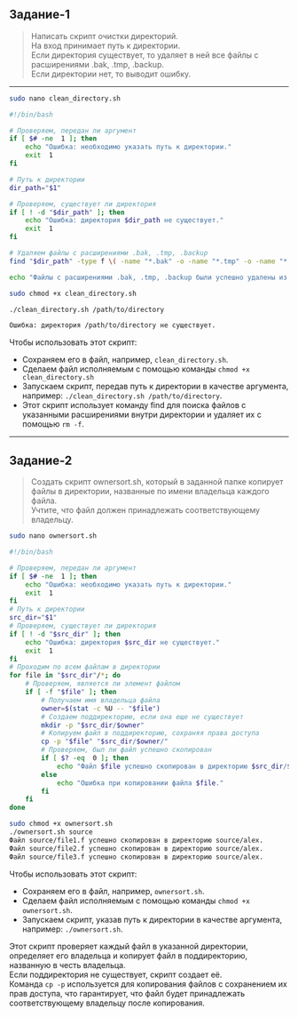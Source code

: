 ## Задание-1
> Написать скрипт очистки директорий.  
> На вход принимает путь к директории.  
> Если директория существует, то удаляет в ней все файлы с расширениями .bak, .tmp, .backup.  
> Если директории нет, то выводит ошибку.
---
```sh
sudo nano clean_directory.sh
```

```sh
#!/bin/bash

# Проверяем, передан ли аргумент
if [ $# -ne  1 ]; then
    echo "Ошибка: необходимо указать путь к директории."
    exit  1
fi

# Путь к директории
dir_path="$1"

# Проверяем, существует ли директория
if [ ! -d "$dir_path" ]; then
    echo "Ошибка: директория $dir_path не существует."
    exit  1
fi

# Удаляем файлы с расширениями .bak, .tmp, .backup
find "$dir_path" -type f \( -name "*.bak" -o -name "*.tmp" -o -name "*.backup" \) -exec rm -f {} \;

echo "Файлы с расширениями .bak, .tmp, .backup были успешно удалены из директории $dir_path."
```

```sh
sudo chmod +x clean_directory.sh

./clean_directory.sh /path/to/directory

Ошибка: директория /path/to/directory не существует.
```

Чтобы использовать этот скрипт:

- Сохраняем его в файл, например, ```clean_directory.sh```.  
- Сделаем файл исполняемым с помощью команды ```chmod +x clean_directory.sh```  
- Запускаем скрипт, передав путь к директории в качестве аргумента, например: ```./clean_directory.sh /path/to/directory```.  
- Этот скрипт использует команду find для поиска файлов с указанными расширениями внутри директории и удаляет их с помощью ```rm -f```. 

---

## Задание-2

> Создать скрипт ownersort.sh, который в заданной папке копирует файлы в директории, названные по имени владельца каждого файла.  
> Учтите, что файл должен принадлежать соответствующему владельцу.

```sh
sudo nano ownersort.sh
```

```sh
#!/bin/bash

# Проверяем, передан ли аргумент
if [ $# -ne  1 ]; then
    echo "Ошибка: необходимо указать путь к директории."
    exit  1
fi
# Путь к директории
src_dir="$1"
# Проверяем, существует ли директория
if [ ! -d "$src_dir" ]; then
    echo "Ошибка: директория $src_dir не существует."
    exit  1
fi
# Проходим по всем файлам в директории
for file in "$src_dir"/*; do
    # Проверяем, является ли элемент файлом
    if [ -f "$file" ]; then
        # Получаем имя владельца файла
        owner=$(stat -c %U -- "$file")
        # Создаем поддиректорию, если она еще не существует
        mkdir -p "$src_dir/$owner"    
        # Копируем файл в поддиректорию, сохраняя права доступа
        cp -p "$file" "$src_dir/$owner/"      
        # Проверяем, был ли файл успешно скопирован
        if [ $? -eq  0 ]; then
            echo "Файл $file успешно скопирован в директорию $src_dir/$owner."
        else
            echo "Ошибка при копировании файла $file."
        fi
    fi
done
```

```sh
sudo chmod +x ownersort.sh
./ownersort.sh source
Файл source/file1.f успешно скопирован в директорию source/alex.
Файл source/file2.f успешно скопирован в директорию source/alex.
Файл source/file3.f успешно скопирован в директорию source/alex.
```

Чтобы использовать этот скрипт:

- Сохраняем его в файл, например, ```ownersort.sh```.  
- Сделаем файл исполняемым с помощью команды ```chmod +x ownersort.sh```.  
- Запускаем скрипт, указав путь к директории в качестве аргумента, например: ```./ownersort.sh```.  

Этот скрипт проверяет каждый файл в указанной директории, определяет его владельца и копирует файл в поддиректорию, названную в честь владельца.  
Если поддиректория не существует, скрипт создает её.  
Команда ```cp -p``` используется для копирования файлов с сохранением их прав доступа, что гарантирует, что файл будет принадлежать соответствующему владельцу после копирования.